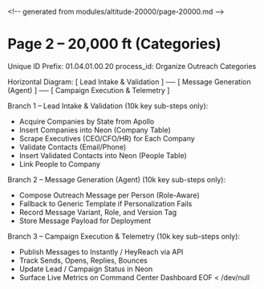 <\!-- generated from modules/altitude-20000/page-20000.md -->
# Page 2 – 20,000 ft (Categories)
Unique ID Prefix: 01.04.01.00.20
process_id: Organize Outreach Categories

Horizontal Diagram:
[ Lead Intake & Validation ] ── [ Message Generation (Agent) ] ── [ Campaign Execution & Telemetry ]

Branch 1 – Lead Intake & Validation (10k key sub-steps only):
- Acquire Companies by State from Apollo
- Insert Companies into Neon (Company Table)
- Scrape Executives (CEO/CFO/HR) for Each Company
- Validate Contacts (Email/Phone)
- Insert Validated Contacts into Neon (People Table)
- Link People to Company

Branch 2 – Message Generation (Agent) (10k key sub-steps only):
- Compose Outreach Message per Person (Role-Aware)
- Fallback to Generic Template if Personalization Fails
- Record Message Variant, Role, and Version Tag
- Store Message Payload for Deployment

Branch 3 – Campaign Execution & Telemetry (10k key sub-steps only):
- Publish Messages to Instantly / HeyReach via API
- Track Sends, Opens, Replies, Bounces
- Update Lead / Campaign Status in Neon
- Surface Live Metrics on Command Center Dashboard
EOF < /dev/null
